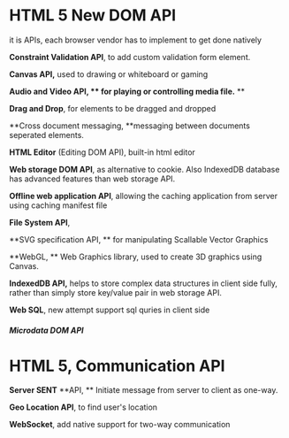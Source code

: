 # HTML 5 New DOM API

it is APIs,  each browser vendor has to implement to get done natively

**Constraint Validation API**, to add custom validation form element.

**Canvas API,** used to drawing or whiteboard or gaming


**Audio and Video API, ** for playing or controlling media file.** **

**Drag and Drop**, for elements to be dragged and dropped

**Cross document messaging, **messaging between documents seperated elements.

**HTML Editor** \(Editing DOM API\), built-in html editor

**Web storage DOM API**, as alternative to cookie.  Also IndexedDB database has advanced features than web storage API.

**Offline web application API**, allowing the caching application from server using caching manifest file

**File System API**,

**SVG specification API, ** for manipulating Scallable Vector Graphics

**WebGL, ** Web Graphics library, used to create 3D graphics using Canvas.

**IndexedDB API,** helps to store complex data structures in client side fully, rather than simply store key\/value pair in web storage API.

**Web SQL**, new attempt support sql quries in client side

##### Microdata DOM API

# HTML 5, Communication API

**Server SENT** **API, ** Initiate message from server to client as one-way.

**Geo Location API**, to find user's location

**WebSocket**, add native support for two-way communication

